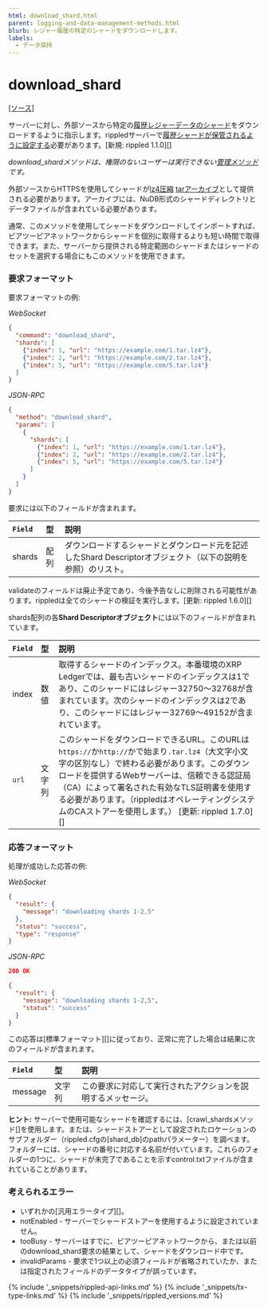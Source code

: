 ```yaml
---
html: download_shard.html
parent: logging-and-data-management-methods.html
blurb: レジャー履歴の特定のシャードをダウンロードします。
labels:
  - データ保持
---
```

# download_shard
[[ソース]](https://github.com/ripple/rippled/blob/master/src/ripple/rpc/handlers/DownloadShard.cpp "Source")

サーバーに対し、外部ソースから特定の[履歴レジャーデータのシャード](history-sharding.html)をダウンロードするように指示します。<span class="code-snippet">rippled</span>サーバーで[履歴シャードが保管されるように設定する](configure-history-sharding.html)必要があります。[新規: rippled 1.1.0][]

_<span class="code-snippet">download_shard</span>メソッドは、権限のないユーザーは実行できない[管理メソッド](admin-api-methods.html)です。_

外部ソースからHTTPSを使用してシャードが[lz4圧縮](https://lz4.github.io/lz4/) [tarアーカイブ](https://en.wikipedia.org/wiki/Tar_(computing))として提供される必要があります。アーカイブには、NuDB形式のシャードディレクトリとデータファイルが含まれている必要があります。

通常、このメソッドを使用してシャードをダウンロードしてインポートすれば、ピアツーピアネットワークからシャードを個別に取得するよりも短い時間で取得できます。また、サーバーから提供される特定範囲のシャードまたはシャードのセットを選択する場合にもこのメソッドを使用できます。

### 要求フォーマット

要求フォーマットの例:

<!-- MULTICODE_BLOCK_START -->

*WebSocket*

```json
{
  "command": "download_shard",
  "shards": [
    {"index": 1, "url": "https://example.com/1.tar.lz4"},
    {"index": 2, "url": "https://example.com/2.tar.lz4"},
    {"index": 5, "url": "https://example.com/5.tar.lz4"}
  ]
}
```

*JSON-RPC*

```json
{
  "method": "download_shard",
  "params": [
    {
      "shards": [
        {"index": 1, "url": "https://example.com/1.tar.lz4"},
        {"index": 2, "url": "https://example.com/2.tar.lz4"},
        {"index": 5, "url": "https://example.com/5.tar.lz4"}
      ]
    }
  ]
}
```

<!-- MULTICODE_BLOCK_END -->


要求には以下のフィールドが含まれます。

| `Field`    | 型      | 説明                                                  |
|:-----------|:--------|:------------------------------------------------------|
| <span class="code-snippet">shards</span> | 配列 | ダウンロードするシャードとダウンロード元を記述したShard Descriptorオブジェクト（以下の説明を参照）のリスト。 |

<span class="code-snippet">validate</span>のフィールドは廃止予定であり、今後予告なしに削除される可能性があります。<span class="code-snippet">rippled</span>は全てのシャードの検証を実行します。[更新: rippled 1.6.0][]

<span class="code-snippet">shards</span>配列の各**Shard Descriptorオブジェクト**には以下のフィールドが含まれています。

| `Field` | 型     | 説明                                                      |
|:--------|:-------|:----------------------------------------------------------|
| <span class="code-snippet">index</span> | 数値 | 取得するシャードのインデックス。本番環境のXRP Ledgerでは、最も古いシャードのインデックスは1であり、このシャードにはレジャー32750～32768が含まれています。次のシャードのインデックスは2であり、このシャードにはレジャー32769～49152が含まれています。 |
| `url` | 文字列 | このシャードをダウンロードできるURL。このURLは`https://`か`http://`かで始まり`.tar.lz4`（大文字小文字の区別なし）で終わる必要があります。このダウンロードを提供するWebサーバーは、信頼できる認証局（CA）によって署名された有効なTLS証明書を使用する必要があります。（<span class="code-snippet">rippled</span>はオペレーティングシステムのCAストアーを使用します。） [更新: rippled 1.7.0][] |

### 応答フォーマット

処理が成功した応答の例:

<!-- MULTICODE_BLOCK_START -->

*WebSocket*

```json
{
  "result": {
    "message": "downloading shards 1-2,5"
  },
  "status": "success",
  "type": "response"
}
```


*JSON-RPC*

```json
200 OK

{
  "result": {
    "message": "downloading shards 1-2,5",
    "status": "success"
  }
}
```


<!-- MULTICODE_BLOCK_END -->

この応答は[標準フォーマット][]に従っており、正常に完了した場合は結果に次のフィールドが含まれます。

| `Field`   | 型     | 説明                                                    |
|:----------|:-------|:--------------------------------------------------------|
| <span class="code-snippet">message</span> | 文字列 | この要求に対応して実行されたアクションを説明するメッセージ。 |

**ヒント:** サーバーで使用可能なシャードを確認するには、[crawl_shardsメソッド[]を使用します。または、シャードストアーとして設定されたロケーションのサブフォルダー（<span class="code-snippet">rippled.cfg</span>の<span class="code-snippet">[shard_db]</span>の<span class="code-snippet">path</span>パラメーター）を調べます。フォルダーには、シャードの番号に対応する名前が付いています。これらのフォルダーの1つに、シャードが未完了であることを示す<span class="code-snippet">control.txt</span>ファイルが含まれていることがあります。

### 考えられるエラー

- いずれかの[汎用エラータイプ][]。
- <span class="code-snippet">notEnabled</span> - サーバーでシャードストアーを使用するように設定されていません。
- <span class="code-snippet">tooBusy</span> - サーバーはすでに、ピアツーピアネットワークから、または以前の<span class="code-snippet">download_shard</span>要求の結果として、シャードをダウンロード中です。
- <span class="code-snippet">invalidParams</span> - 要求で1つ以上の必須フィールドが省略されていたか、または指定されたフィールドのデータタイプが誤っています。

<!--{# common link defs #}-->
{% include '_snippets/rippled-api-links.md' %}
{% include '_snippets/tx-type-links.md' %}
{% include '_snippets/rippled_versions.md' %}
